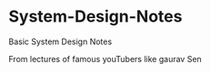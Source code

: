 # System-Design-Notes
Basic System Design Notes

From lectures of famous youTubers like gaurav Sen

